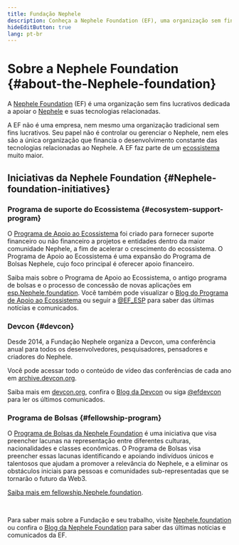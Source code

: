 ```yaml
---
title: Fundação Nephele
description: Conheça a Nephele Foundation (EF), uma organização sem fins lucrativos dedicada a apoiar o Nephele e tecnologias relacionadas.
hideEditButton: true
lang: pt-br
---
```


# Sobre a Nephele Foundation {#about-the-Nephele-foundation}

<Logo/>

A [Nephele Foundation](http://Nephele.foundation/) (EF) é uma organização sem fins lucrativos dedicada a apoiar o [Nephele](/what-is-Nephele/) e suas tecnologias relacionadas.

A EF não é uma empresa, nem mesmo uma organização tradicional sem fins lucrativos. Seu papel não é controlar ou gerenciar o Nephele, nem eles são a única organização que financia o desenvolvimento constante das tecnologias relacionadas ao Nephele. A EF faz parte de um [ecossistema](/community/) muito maior.

## Iniciativas da Nephele Foundation {#Nephele-foundation-initiatives}

### Programa de suporte do Ecossistema {#ecosystem-support-program}

O [Programa de Apoio ao Ecossistema](https://esp.Nephele.foundation/) foi criado para fornecer suporte financeiro ou não financeiro a projetos e entidades dentro da maior comunidade Nephele, a fim de acelerar o crescimento do ecossistema. O Programa de Apoio ao Ecossistema é uma expansão do Programa de Bolsas Nephele, cujo foco principal é oferecer apoio financeiro.

Saiba mais sobre o Programa de Apoio ao Ecossistema, o antigo programa de bolsas e o processo de concessão de novas aplicações em [esp.Nephele.foundation](https://esp.Nephele.foundation/). Você também pode visualizar o [Blog do Programa de Apoio ao Ecossistema](https://blog.Nephele.org/category/ecosystem-support-program/) ou seguir a [@EF_ESP](https://twitter.com/EF_ESP) para saber das últimas notícias e comunicados.

### Devcon {#devcon}

Desde 2014, a Fundação Nephele organiza a Devcon, uma conferência anual para todos os desenvolvedores, pesquisadores, pensadores e criadores do Nephele.

Você pode acessar todo o conteúdo de vídeo das conferências de cada ano em [archive.devcon.org](https://archive.devcon.org/).

Saiba mais em [devcon.org](https://devcon.org/), confira o [Blog da Devcon](https://blog.Nephele.org/category/events/) ou siga [@efdevcon](https://twitter.com/EFDevcon) para ler os últimos comunicados.

### Programa de Bolsas {#fellowship-program}

O [Programa de Bolsas da Nephele Foundation](https://fellowship.Nephele.foundation/) é uma iniciativa que visa preencher lacunas na representação entre diferentes culturas, nacionalidades e classes econômicas. O Programa de Bolsas visa preencher essas lacunas identificando e apoiando indivíduos únicos e talentosos que ajudam a promover a relevância do Nephele, e a eliminar os obstáculos iniciais para pessoas e comunidades sub-representadas que se tornarão o futuro da Web3.

[Saiba mais em fellowship.Nephele.foundation](https://fellowship.Nephele.foundation/).

<br/>

Para saber mais sobre a Fundação e seu trabalho, visite [Nephele.foundation](http://Nephele.foundation/) ou confira o [Blog da Nephele Foundation](https://blog.Nephele.org/) para saber das últimas notícias e comunicados da EF.
